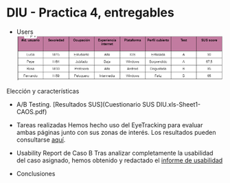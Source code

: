 # DIU - Practica 4, entregables

* Users
![Usuarios](usuarios.png)

Elección y características

* A/B Testing.
[Resultados SUS](Cuestionario SUS DIU.xls-Sheet1-CAOS.pdf)

* Tareas realizadas
Hemos hecho uso del EyeTracking para evaluar ambas páginas junto con sus zonas de interés. Los resultados pueden consultarse [aquí](/EyeTracking/). 

* Usability Report de Caso B
Tras analizar completamente la usabilidad del caso asignado, hemos obtenido y redactado el [informe de usabilidad](Informe_usabilidad-SaborArtesanal.pdf)

* Conclusiones
